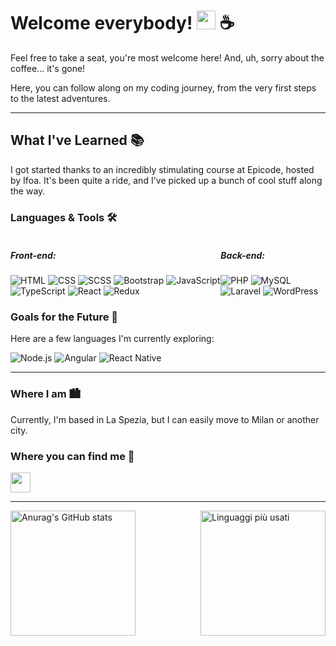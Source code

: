 # Welcome everybody! <img src="https://user-images.githubusercontent.com/18350557/176309783-0785949b-9127-417c-8b55-ab5a4333674e.gif" alt="" style="max-width: 100%; display: inline-block;" width="30">  ☕️
Feel free to take a seat, you're most welcome here! And, uh, sorry about the coffee... it's gone!

Here, you can follow along on my coding journey, from the very first steps to the latest adventures.

---

## What I've Learned 📚

I got started thanks to an incredibly stimulating course at Epicode, hosted by Ifoa. It's been quite a ride, and I've picked up a bunch of cool stuff along the way.

### Languages & Tools 🛠️

<div style="display: flex; justify-content: space-between;">

  <div>
    <h5>Front-end:</h5>
    <div>
      <img src="https://img.shields.io/badge/html-239120?style=for-the-badge&amp;logo=html5&amp;logoColor=white" alt="HTML" title="HTML">
      <img src="https://img.shields.io/badge/css-1572B6?style=for-the-badge&amp;logo=css3&amp;logoColor=white" alt="CSS" title="CSS">
      <img src="https://img.shields.io/badge/sass-CC6699?style=for-the-badge&amp;logo=sass&amp;logoColor=white" alt="SCSS" title="SCSS">
            <img src="https://img.shields.io/badge/bootstrap-563D7C?style=for-the-badge&amp;logo=bootstrap&amp;logoColor=white" alt="Bootstrap" title="Bootstrap">
      <img src="https://img.shields.io/badge/javascript-F7DF1E?style=for-the-badge&amp;logo=javascript&amp;logoColor=black" alt="JavaScript" title="JavaScript">
      <img src="https://img.shields.io/badge/typescript-3178C6?style=for-the-badge&amp;logo=typescript&amp;logoColor=white" alt="TypeScript" title="TypeScript">
      <img src="https://img.shields.io/badge/react-61DAFB?style=for-the-badge&amp;logo=react&amp;logoColor=black" alt="React" title="React">
           <img src="https://img.shields.io/badge/redux-593d88?style=for-the-badge&logo=redux&logoColor=white" alt="Redux" title="Redux">
    </div>
  </div>
  <div>
    <h5>Back-end:</h5>
    <div>
      <img src="https://img.shields.io/badge/php-777BB4?style=for-the-badge&amp;logo=php&amp;logoColor=white" alt="PHP" title="PHP">
       <img src="https://img.shields.io/badge/mysql-00000f?style=for-the-badge&logo=mysql&logoColor=white" alt="MySQL" title="MySQL">
      <img src="https://img.shields.io/badge/laravel-FF2D20?style=for-the-badge&amp;logo=laravel&amp;logoColor=white" alt="Laravel" title="Laravel">
      <img src="https://img.shields.io/badge/wordpress-21759B?style=for-the-badge&amp;logo=wordpress&amp;logoColor=white" alt="WordPress" title="WordPress">
    </div>
  </div>
</div>

 ### Goals for the Future 🔭

Here are a few languages I'm currently exploring:
<div>
<img src="https://img.shields.io/badge/node.js-339933?style=for-the-badge&logo=nodedotjs&logoColor=white" alt="Node.js" title="Node.js">
<img src="https://img.shields.io/badge/angular-DD0031?style=for-the-badge&logo=angular&logoColor=white" alt="Angular" title="Angular">
<img src="https://img.shields.io/badge/react_native-61DAFB?style=for-the-badge&amp;logo=react&amp;logoColor=black" alt="React Native" title="React Native">
</div>

---

### Where I am 🏙️

Currently, I'm based in La Spezia, but I can easily move to Milan or another city.

### Where you can find me 🤝

<a href="https://www.linkedin.com/in/giovannimariaricciolini"><img src="https://raw.githubusercontent.com/danielcranney/readme-generator/main/public/icons/socials/linkedin.svg" width="32" height="32" style="max-width:100%;"></a>


---


<div style="display: flex; justify-content: space-between; align-items: center;">
  <img src="https://github-readme-stats.vercel.app/api/?username=GianMariaRicciolini&show_icons=true&theme=solarized-light&bg_color=F0E6D1" alt="Anurag's GitHub stats" style="height: 200px;">
  <img src="https://github-readme-stats.vercel.app/api/top-langs/?username=GianMariaRicciolini&layout=compact&theme=solarized-light&bg_color=F0E6D1&langs_count=8" alt="Linguaggi più usati" style="height: 200px;">
</div>


